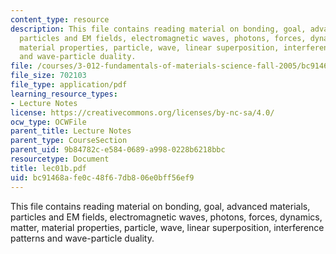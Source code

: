 ```yaml
---
content_type: resource
description: This file contains reading material on bonding, goal, advanced materials,
  particles and EM fields, electromagnetic waves, photons, forces, dynamics, matter,
  material properties, particle, wave, linear superposition, interference patterns
  and wave-particle duality.
file: /courses/3-012-fundamentals-of-materials-science-fall-2005/bc91468afe0c48f67db806e0bff56ef9_lec01b.pdf
file_size: 702103
file_type: application/pdf
learning_resource_types:
- Lecture Notes
license: https://creativecommons.org/licenses/by-nc-sa/4.0/
ocw_type: OCWFile
parent_title: Lecture Notes
parent_type: CourseSection
parent_uid: 9b84782c-e584-0689-a998-0228b6218bbc
resourcetype: Document
title: lec01b.pdf
uid: bc91468a-fe0c-48f6-7db8-06e0bff56ef9
---
```

This file contains reading material on bonding, goal, advanced materials, particles and EM fields, electromagnetic waves, photons, forces, dynamics, matter, material properties, particle, wave, linear superposition, interference patterns and wave-particle duality.